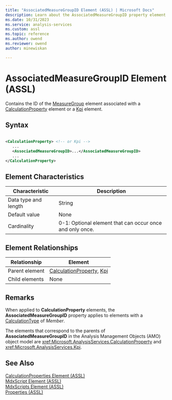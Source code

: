 ```yaml
---
title: "AssociatedMeasureGroupID Element (ASSL) | Microsoft Docs"
description: Learn about the AssociatedMeasureGroupID property element in the Analysis Services Scripting Language (ASSL) schema.
ms.date: 10/31/2023
ms.service: analysis-services
ms.custom: assl
ms.topic: reference
ms.author: owend
ms.reviewer: owend
author: minewiskan

---
```

# AssociatedMeasureGroupID Element (ASSL)

  Contains the ID of the [MeasureGroup](../objects/measuregroup-element-assl.md) element associated with a [CalculationProperty](../objects/calculationproperty-element-assl.md) element or a [Kpi](../objects/kpi-element-assl.md) element.  
  
## Syntax  
  
```xml  
  
<CalculationProperty> <!-- or Kpi -->  
   ...  
   <AssociatedMeasureGroupID>...</AssociatedMeasureGroupID>  
   ...  
</CalculationProperty>  
```  
  
## Element Characteristics  
  
|Characteristic|Description|  
|--------------------|-----------------|  
|Data type and length|String|  
|Default value|None|  
|Cardinality|0-1: Optional element that can occur once and only once.|  
  
## Element Relationships  
  
|Relationship|Element|  
|------------------|-------------|  
|Parent element|[CalculationProperty](../objects/calculationproperty-element-assl.md), [Kpi](../objects/kpi-element-assl.md)|  
|Child elements|None|  
  
## Remarks  
 When applied to **CalculationProperty** elements, the **AssociatedMeasureGroupID** property applies to elements with a [CalculationType](calculationtype-element-assl.md) of *Member*.  
  
 The elements that correspond to the parents of **AssociatedMeasureGroupID** in the Analysis Management Objects (AMO) object model are <xref:Microsoft.AnalysisServices.CalculationProperty> and <xref:Microsoft.AnalysisServices.Kpi>.  
  
## See Also  
 [CalculationProperties Element &#40;ASSL&#41;](../collections/calculationproperties-element-assl.md)   
 [MdxScript Element &#40;ASSL&#41;](../objects/mdxscript-element-assl.md)   
 [MdxScripts Element &#40;ASSL&#41;](../collections/mdxscripts-element-assl.md)   
 [Properties &#40;ASSL&#41;](properties-assl.md)  
  
  
